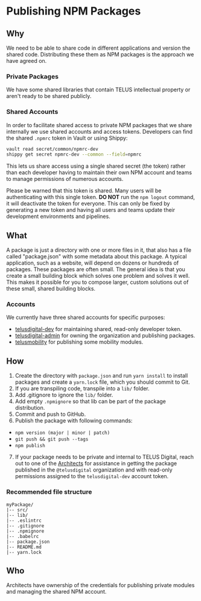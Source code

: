 # Publishing NPM Packages

## Why

We need to be able to share code in different applications and version the
shared code. Distributing these them as NPM packages is the approach we have
agreed on.

### Private Packages

We have some shared libraries that contain TELUS intellectual property or
aren't ready to be shared publicly.

### Shared Accounts

In order to facilitate shared access to private NPM packages that we share
internally we use shared accounts and access tokens. Developers can find the
shared `.npmrc` token in Vault or using Shippy:

```bash
vault read secret/common/npmrc-dev
shippy get secret npmrc-dev --common --field=npmrc
```

This lets us share access using a single shared secret (the token) rather than
each developer having to maintain their own NPM account and teams to manage
permissions of numerous accounts.

Please be warned that this token is shared. Many users will be authenticating
with this single token. **DO NOT** run the `npm logout` command, it will
deactivate the token for everyone. This can only be fixed by generating a new
token and having all users and teams update their development environments and
pipelines.

## What

A package is just a directory with one or more files in it, that also has a
file called "package.json" with some metadata about this package. A typical
application, such as a website, will depend on dozens or hundreds of packages.
These packages are often small. The general idea is that you create a small
building block which solves one problem and solves it well. This makes it
possible for you to compose larger, custom solutions out of these small, shared
building blocks.

### Accounts

We currently have three shared accounts for specific purposes:

- [telusdigital-dev](https://www.npmjs.com/~telusdigital-dev) for maintaining
  shared, read-only developer token.
- [telusdigital-admin](https://www.npmjs.com/~telusdigital-admin) for owning
  the organization and publishing packages.
- [telusmobility](https://www.npmjs.com/~telusmobility) for publishing some
  mobility modules.

## How
1. Create the directory with `package.json` and run `yarn install` to install packages and create a `yarn.lock` file, which you should commit to Git.
2. If you are transpiling code, transpile into a `lib/` folder.
3. Add .gitignore to ignore the `lib/` folder.
4. Add empty `.npmignore` so that lib can be part of the package distribution.
5. Commit and push to GitHub.
6. Publish the package with following commands:
  - `npm version (major | minor | patch)`
  - `git push && git push --tags`
  - `npm publish`
7. If your package needs to be private and internal to TELUS Digital, reach out to one of the [Architects](https://github.com/orgs/telus/teams/digital-architecture/members) for assistance in getting the package published in the `@telusdigital` organization and with read-only permissions assigned to the `telusdigital-dev` account token.

### Recommended file structure

```plain
myPackage/
|-- src/
|-- lib/
|-- .eslintrc
|-- .gitignore
|-- .npmignore
|-- .babelrc
|-- package.json
|-- README.md
|-- yarn.lock
```

## Who

Architects have ownership of the credentials for publishing private modules and
managing the shared NPM account.
